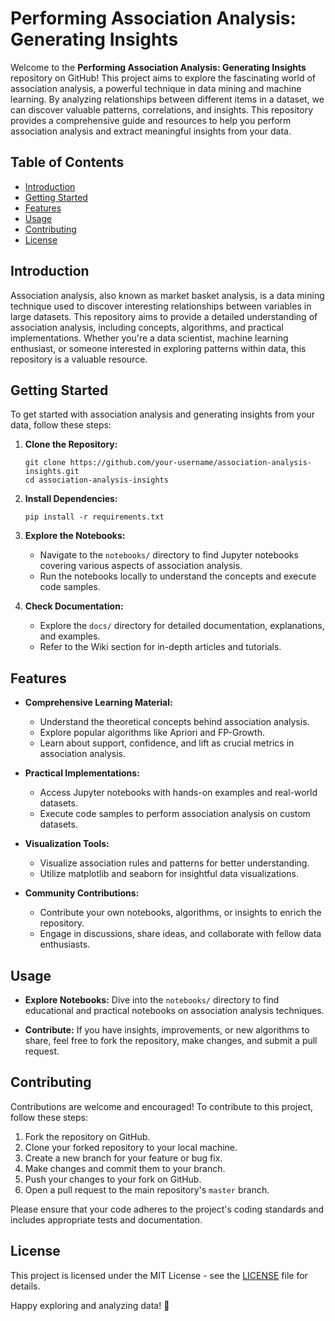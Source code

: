 # Performing Association Analysis: Generating Insights

Welcome to the **Performing Association Analysis: Generating Insights** repository on GitHub! This project aims to explore the fascinating world of association analysis, a powerful technique in data mining and machine learning. By analyzing relationships between different items in a dataset, we can discover valuable patterns, correlations, and insights. This repository provides a comprehensive guide and resources to help you perform association analysis and extract meaningful insights from your data.

## Table of Contents
- [Introduction](#introduction)
- [Getting Started](#getting-started)
- [Features](#features)
- [Usage](#usage)
- [Contributing](#contributing)
- [License](#license)

## Introduction

Association analysis, also known as market basket analysis, is a data mining technique used to discover interesting relationships between variables in large datasets. This repository aims to provide a detailed understanding of association analysis, including concepts, algorithms, and practical implementations. Whether you're a data scientist, machine learning enthusiast, or someone interested in exploring patterns within data, this repository is a valuable resource.

## Getting Started

To get started with association analysis and generating insights from your data, follow these steps:

1. **Clone the Repository:**
   ```
   git clone https://github.com/your-username/association-analysis-insights.git
   cd association-analysis-insights
   ```

2. **Install Dependencies:**
   ```
   pip install -r requirements.txt
   ```

3. **Explore the Notebooks:**
   - Navigate to the `notebooks/` directory to find Jupyter notebooks covering various aspects of association analysis.
   - Run the notebooks locally to understand the concepts and execute code samples.

4. **Check Documentation:**
   - Explore the `docs/` directory for detailed documentation, explanations, and examples.
   - Refer to the Wiki section for in-depth articles and tutorials.

## Features

- **Comprehensive Learning Material:**
  - Understand the theoretical concepts behind association analysis.
  - Explore popular algorithms like Apriori and FP-Growth.
  - Learn about support, confidence, and lift as crucial metrics in association analysis.

- **Practical Implementations:**
  - Access Jupyter notebooks with hands-on examples and real-world datasets.
  - Execute code samples to perform association analysis on custom datasets.

- **Visualization Tools:**
  - Visualize association rules and patterns for better understanding.
  - Utilize matplotlib and seaborn for insightful data visualizations.

- **Community Contributions:**
  - Contribute your own notebooks, algorithms, or insights to enrich the repository.
  - Engage in discussions, share ideas, and collaborate with fellow data enthusiasts.

## Usage

- **Explore Notebooks:** Dive into the `notebooks/` directory to find educational and practical notebooks on association analysis techniques.

- **Contribute:** If you have insights, improvements, or new algorithms to share, feel free to fork the repository, make changes, and submit a pull request.

## Contributing

Contributions are welcome and encouraged! To contribute to this project, follow these steps:

1. Fork the repository on GitHub.
2. Clone your forked repository to your local machine.
3. Create a new branch for your feature or bug fix.
4. Make changes and commit them to your branch.
5. Push your changes to your fork on GitHub.
6. Open a pull request to the main repository's `master` branch.

Please ensure that your code adheres to the project's coding standards and includes appropriate tests and documentation.

## License

This project is licensed under the MIT License - see the [LICENSE](LICENSE) file for details.

Happy exploring and analyzing data! 🚀
